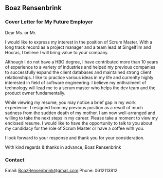 ## Boaz Rensenbrink

### Cover Letter for My Future Employer

Dear Ms. or Mr.

I would like to express my interest in the position of Scrum Master. With a long track record as a project manager and a team lead at Singelfilm and Hocras, I believe I will bring value to your company.

Although I do not have a HBO degree, I have contributed more than 10 years of experience to a variety of industries and helped my previous companies to successfully expand the client databases and maintained strong client relationships. I like to practice various ideas in my life and currenlty highly interested in field of software engineering. I believe my enthralment of technology will lead me to a scrum master who helps the dev team and the product owner fundamentally.

While viewing my resume, you may notice a brief gap in my work experience. I resigned from my previous position as a result of much sadness from the sudden death of my mother. I am now well-arranged and willing to take the next steps in my career.
Please take a moment to view my enclosed resume. I would like to have the opportunity to talk to you about my candidacy for the role of Scrum Master or have a coffee with you.

I look forward to your response and thank you for your consideration.

With kind regards & thanks in advance,
Boaz Rensenbrink

### Contact

Email: BoazRensenbrink@gmail.com
Phone: 0612113812
